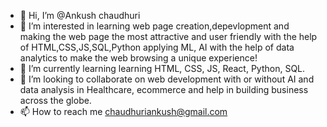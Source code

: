 - 👋 Hi, I’m @Ankush chaudhuri
- 👀 I’m interested in learning web page creation,depevlopment and making the web page the most attractive and user friendly with the help of HTML,CSS,JS,SQL,Python applying ML, AI with the help of data analytics to make the web browsing a unique experience!
- 🌱 I’m currently learning learning HTML, CSS, JS, React, Python, SQL.
- 💞️ I’m looking to collaborate on web development with or without AI and data analysis  in Healthcare, ecommerce and help in building business across the globe.
- 📫 How to reach me chaudhuriankush@gmail.com

<!---
Ankushchaudhuri27/Ankushchaudhuri27 is a ✨ special ✨ repository because its `README.md` (this file) appears on your GitHub profile.
You can click the Preview link to take a look at your changes.
--->
